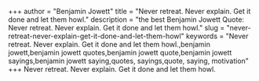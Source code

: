 +++
author = "Benjamin Jowett"
title = "Never retreat. Never explain. Get it done and let them howl."
description = "the best Benjamin Jowett Quote: Never retreat. Never explain. Get it done and let them howl."
slug = "never-retreat-never-explain-get-it-done-and-let-them-howl"
keywords = "Never retreat. Never explain. Get it done and let them howl.,benjamin jowett,benjamin jowett quotes,benjamin jowett quote,benjamin jowett sayings,benjamin jowett saying,quotes, sayings,quote, saying, motivation"
+++
Never retreat. Never explain. Get it done and let them howl.
